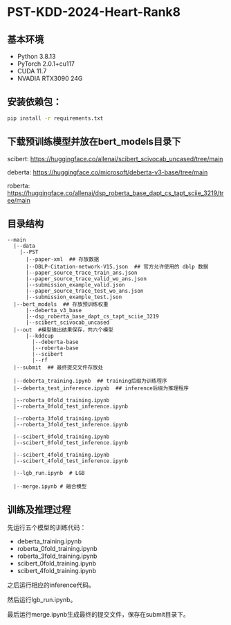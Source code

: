 # PST-KDD-2024-Heart-Rank8

## 基本环境
- Python 3.8.13
- PyTorch 2.0.1+cu117
- CUDA 11.7
- NVADIA RTX3090 24G
## 安装依赖包：
```bash
pip install -r requirements.txt
```

## 下载预训练模型并放在bert_models目录下
scibert: https://huggingface.co/allenai/scibert_scivocab_uncased/tree/main 

deberta: https://huggingface.co/microsoft/deberta-v3-base/tree/main

roberta: https://huggingface.co/allenai/dsp_roberta_base_dapt_cs_tapt_sciie_3219/tree/main

## 目录结构
```
--main
  |--data  
    |--PST
      |--paper-xml  ## 存放数据
      |--DBLP-Citation-network-V15.json  ## 官方允许使用的 dblp 数据
      |--paper_source_trace_train_ans.json
      |--paper_source_trace_valid_wo_ans.json
      |--submission_example_valid.json
      |--paper_source_trace_test_wo_ans.json
      |--submission_example_test.json
  |--bert_models  ## 存放预训练权重
      |--deberta_v3_base
      |--dsp_roberta_base_dapt_cs_tapt_sciie_3219
      |--scibert_scivocab_uncased
  |--out  #模型输出结果保存，共六个模型
      |--kddcup
        |--deberta-base
        |--roberta-base
        |--scibert
        |--rf
  |--submit  ## 最终提交文件存放处

  |--deberta_training.ipynb  ## training后缀为训练程序
  |--deberta_test_inference.ipynb  ## inference后缀为推理程序

  |--roberta_0fold_training.ipynb
  |--roberta_0fold_test_inference.ipynb

  |--roberta_3fold_training.ipynb
  |--roberta_3fold_test_inference.ipynb

  |--scibert_0fold_training.ipynb
  |--scibert_0fold_test_inference.ipynb

  |--scibert_4fold_training.ipynb
  |--scibert_4fold_test_inference.ipynb

  |--lgb_run.ipynb  # LGB

  |--merge.ipynb # 融合模型
```
## 训练及推理过程
先运行五个模型的训练代码：
 - deberta_training.ipynb
 - roberta_0fold_training.ipynb
 - roberta_3fold_training.ipynb
 - scibert_0fold_training.ipynb
 - scibert_4fold_training.ipynb

之后运行相应的inference代码。

然后运行lgb_run.ipynb。

最后运行merge.ipynb生成最终的提交文件，保存在submit目录下。


